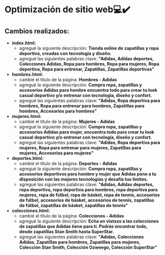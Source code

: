 # Optimización de sitio web💻✔️
## Cambios realizados:
* **index.html:**
  * agregué la siguiente descripción: **Tienda online de zapatillas y ropa deportiva, creadas con tecnología y diseño.**  
  * agregué las siguientes palabras clave: **"Adidas, Adidas deportes, Colecciones Adidas, Ropa para hombres, Ropa para mujeres, Ropa deportiva, Ropa para entrenar, Zapatillas, Zapatillas deportivas"**
* **hombres.html:**
  * cambié el título de la página: **Hombres - Adidas**
  * agregué la siguiente descripción: **Compra ropa, zapatillas y accesorios Adidas para hombre encuentra todo para crear tu look casual deportivo y/o entrenar con tecnología, diseño y confort.**
  * agregué las siguientes palabras clave: **"Adidas, Ropa deportiva para hombres, Ropa para entrenar para hombres, Zapatillas para hombres, Accesorios para hombres"**  
* **mujeres.html:**
  * cambié el título de la página: **Mujeres - Adidas**
  * agregué la siguiente descripción: **Compra ropa, zapatillas y accesorios Adidas para mujer, encuentra todo para crear tu look casual deportivo y/o entrenar con tecnología, diseño y confort.**
  * agregué las siguientes palabras clave: **"Adidas, Ropa deportiva para mujeres, Ropa para entrenar para mujeres, Zapatillas para mujeres, Accesorios para mujeres"**
* **deportes.html:**
  * cambié el título de la página: **Deportes - Adidas**
  * agregué la siguiente descripción: **Compra ropa, zapatillas y accesorios deportivos para hombre y mujer que Adidas pone a tu disposición con las mejores tecnologías y desafía tus límites.**
  * agregué las siguientes palabras clave: **"Adidas, Adidas deportes, ropa deportiva, ropa deportiva para hombres, ropa deportiva para mujeres, ropa de fútbol, ropa de básket, ropa de tennis, accesorios de fútbol, accesorios de básket, accesorios de tennis, zapatillas de fútbol, zapatillas de básket, zapatillas de tennis"**
* **colecciones.html:**
  * cambié el título de la página: **Colecciones - Adidas**
  * agregué la siguiente descripción: **Echa un vistazo a las colecciones de zapatillas que Adidas tiene para ti. Podrás encontrar todo, desde zapatillas Stan Smith hasta SuperStar.**
  * agregué las siguientes palabras clave: **"Adidas, Colecciones Adidas, Zapatillas para hombres, Zapatillas para mujeres, Colección Stan Smith, Colección Ozweego, Colección SuperStar"**
